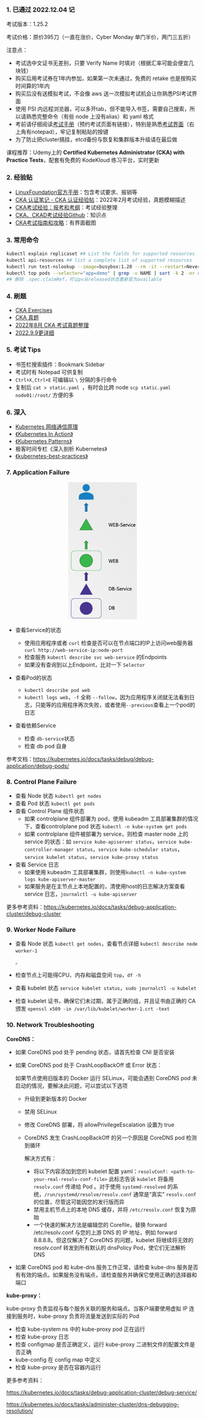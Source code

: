 ### 1. 已通过 2022.12.04 记

考试版本：1.25.2

考试价格：原价395刀（一直在涨价，Cyber Monday 单门半价，两门三五折）

注意点：

- 考试选中文证书无差别，只要 Verify Name 时填对（根据汇率可能会便宜几块钱）
- 购买后用考试券在1年内参加，如果第一次未通过，免费的 retake 也是按购买时间算的1年内
- 购买后没有送模拟考试，不会像 aws 送一次模拟考试机会让你熟悉PSI考试界面
- 使用 PSI 内远程浏览器，可以多开tab，但不能导入书签，需要自己搜索，所以请熟悉完整命令（有些 node 上没有alias）和 yaml 格式
- 考前请仔细阅读[考试手册](https://docs.linuxfoundation.org/tc-docs/certification/tips-cka-and-ckad)（预约考试页面有链接），特别是熟悉[考试界面](https://docs.linuxfoundation.org/tc-docs/certification/lf-handbook2/exam-user-interface/examui-performance-based-exams)（右上角有notepad），牢记复制粘贴的按键
- 为了防止把cluster搞挂，etcd备份与恢复和集群版本升级请在最后做

课程推荐：Udemy上的 **Certified Kubernetes Administrator (CKA) with Practice Tests**，配套有免费的 KodeKloud 练习平台，实时更新

### 2. 经验贴

- [LinuxFoundation官方手册](https://docs.linuxfoundation.org/tc-docs/certification/tips-cka-and-ckad)：包含考试要求、报销等
- [CKA 认证笔记 - CKA 认证经验帖](https://chowdera.com/2022/02/202202150617582329.html)：2022年2月考试经验，真题模糊描述
- [CKA考试经验：报考和考纲](https://blog.csdn.net/fly910905/article/details/102966474)：考试经验整理
- [CKA、CKAD考试经验Github](https://github.com/yuyicai/cka-ckad-exam-experience)：知识点
- [CKA考试指南和攻略](https://blog.csdn.net/zhaopeng_yu/article/details/109155299)：有界面截图

### 3. 常用命令

```bash
kubectl explain replicaset ## List the fields for supported resources
kubectl api-resources ## list a complete list of supported resources
kubectl run test-nslookup --image=busybox:1.28 --rm -it --restart=Never -- nslookup nginx-resolver-service ## 运行后删除pod
kubectl top pods --selector="app=demo" | grep -v NAME | sort -k 2 -nr ## 找到指定service下的pod中，cpu利用率按高到底排序
## 删除 .spec.claimRef，可让pv从released状态重新变为available
```

### 4. 刷题

- [CKA Exercises](https://github.com/stretchcloud/cka-lab-practice)
- [CKA 真题](https://cloud.tencent.com/developer/article/1638808)
- [2022年8月 CKA 考试真题整理](http://liyuankun.top/Kubernates-Certified-Kubernetes-Administrator-CKA.html)
- [2022.9.9更详细](https://zhuanlan.zhihu.com/p/564737349)

### 5. 考试 Tips

- 书签栏搜索插件：Bookmark Sidebar
- 考试时有 Notepad 可供复制
- `Ctrl+X,Ctrl+E` 可编辑以 `\` 分隔的多行命令
- 复制后 `cat > static.yaml `，有时会比跨 node `scp static.yaml node01:/root/` 方便的多

### 6. 深入

- [Kubernetes 网络通信原理](https://zhuanlan.zhihu.com/p/81667781)
- [《Kubernetes In Action》](https://book.douban.com/subject/26997846/)
- [《Kubernetes Patterns》](https://www.redhat.com/cms/managed-files/cm-oreilly-kubernetes-patterns-ebook-f19824-201910-en.pdf)
- 极客时间专栏《深入剖析 Kubernetes》
- [《kubernetes-best-practices》](https://learning.oreilly.com/library/view/kubernetes-best-practices/9781492056461/ch01.html)

### 7. Application Failure

<center><img src="failure.png" style="zoom:35%"/></center>

- 查看Service的状态
  - 使用应用程序或者 `curl` 检查是否可以在节点端口的IP上访问web服务器 `curl http://web-service-ip:node-port`
  - 检查服务 `kubectl describe svc web-service` 的Endpoints
  - 如果没有查询到以上Endpoint，比对一下 `Selector`

- 查看Pod的状态
  - `kubectl describe pod web`
  - `kubectl logs web`，`-f` 全称 `--follow`，因为应用程序关闭就无法看到日志，只能等的应用程序再次失败，或者使用`--previous`查看上一个pod的日志

- 查看依赖Service
  - 检查 `db-service`状态
  - 检查 db pod 自身

参考文档：https://kubernetes.io/docs/tasks/debug/debug-application/debug-pods/

### 8. Control Plane Failure

- 查看 Node 状态 `kubectl get nodes`
- 查看 Pod 状态 `kubectl get pods`
- 查看 Control Plane 组件状态
  - 如果 controlplane 组件部署为 pod，使用 kubeadm 工具部署集群的情况下，查看controlplane pod 状态 `kubectl -n kube-system get pods`
  - 如果 controlplane 组件被部署为 service，则检查 master node 上的 service 的状态：如 `service kube-apiserver status`，`service kube-controller-manager status`，`service kube-scheduler status`，`service kubelet status`，`service kube-proxy status`
- 查看 Service 日志
  - 如果使用 kubeadm 工具部署集群，则使用`kubectl -n kube-system logs kube-apiserver-master`
  - 如果服务是在主节点上本地配置的，清使用host的日志解决方案查看 service 日志，`journalctl -u kube-apiserver`

更多参考资料：https://kubernetes.io/docs/tasks/debug-application-cluster/debug-cluster

### 9. Worker Node Failure

- 查看 Node 状态 `kubectl get nodes`，查看节点详细 `kubectl describe node worker-1`

  <img src="https://img2022.cnblogs.com/blog/2122768/202210/2122768-20221010151740161-221162682.png" style="zoom:35%"/>

- 检查节点上可能得CPU、内存和磁盘空间 `top`，`df -h`

- 查看 kubelet 状态 `service kubelet status`，`sudo journalctl -u kubelet`

- 检查 kubelet 证书，确保它们未过期，属于正确的组，并且证书由正确的 CA 颁发 `openssl x509 -in /var/lib/kubelet/worker-1.crt -text`

### 10. Network Troubleshooting

**CoreDNS：**

- 如果 CoreDNS pod 处于 pending 状态，请首先检查 CNI 是否安装

- 如果 CoreDNS pod 处于 CrashLoopBackOff 或 Error 状态：

  如果节点使用旧版本的 Docker 运行 SELinux，可能会遇到 CoreDNS pod 未启动的情况，要解决此问题，可以尝试以下选项

  - 升级到更新版本的 Docker

  - 禁用 SELinux

  - 修改 CoreDNS 部署，将 allowPrivilegeEscalation 设置为 true

  - CoreDNS 发生 CrashLoopBackOff 的另一个原因是  CoreDNS pod 检测到循环

    解决方式有：

    - 将以下内容添加到您的 kubelet 配置 yaml：`resolvConf: <path-to-your-real-resolv-conf-file>` 此标志告诉 `kubelet` 将备用 `resolv.conf` 传递给 Pod 。对于使用 `systemd-resolved` 的系统，`/run/systemd/resolve/resolv.conf` 通常是“真实” `resolv.conf` 的位置，尽管这可能因您的发行版而异
    - 禁用主机节点上的本地 DNS 缓存，并将 `/etc/resolv.conf` 恢复为原始
    - 一个快速的解决方法是编辑您的 Corefile，替换 forward /etc/resolv.conf 与您的上游 DNS 的 IP 地址，例如 forward 8.8.8.8。但这仅解决了 CoreDNS 的问题，kubelet 将继续将无效的 resolv.conf 转发到所有默认的 dnsPolicy Pod，使它们无法解析 DNS  

- 如果 CoreDNS pod 和 kube-dns 服务工作正常，请检查 kube-dns 服务是否有有效的端点。如果服务没有端点，请检查服务并确保它使用正确的选择器和端口

**kube-proxy：**

kube-proxy 负责监视与每个服务关联的服务和端点。当客户端要使用虚拟 IP 连接到服务时，kube-proxy 负责将流量发送到实际的 Pod

- 检查 kube-system ns 中的 kube-proxy pod 正在运行
- 检查 kube-proxy 日志
- 检查 configmap 是否正确定义，运行 kube-proxy 二进制文件的配置文件是否正确
- kube-config 在 config map 中定义
- 检查 kube-proxy 是否在容器内运行



更多参考资料：

https://kubernetes.io/docs/tasks/debug-application-cluster/debug-service/

https://kubernetes.io/docs/tasks/administer-cluster/dns-debugging-resolution/